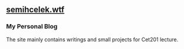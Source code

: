 ## [semihcelek.wtf](http://semihcelek.wtf)

### My Personal Blog

The site mainly contains writings and small projects for Cet201 lecture.
